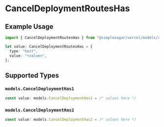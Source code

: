 # CancelDeploymentRoutesHas

## Example Usage

```typescript
import { CancelDeploymentRoutesHas } from "@simplesagar/vercel/models/canceldeploymentop.js";

let value: CancelDeploymentRoutesHas = {
  type: "host",
  value: "<value>",
};
```

## Supported Types

### `models.CancelDeploymentHas1`

```typescript
const value: models.CancelDeploymentHas1 = /* values here */
```

### `models.CancelDeploymentHas2`

```typescript
const value: models.CancelDeploymentHas2 = /* values here */
```

